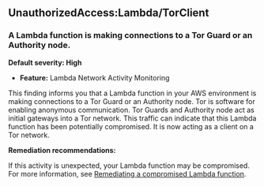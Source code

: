 UnauthorizedAccess:Lambda/TorClient
-----------------------------------


### A Lambda function is making connections to a Tor Guard or an Authority node.


**Default severity: High**


 * **Feature:** Lambda Network Activity Monitoring

This finding informs you that a Lambda function in your AWS environment is making connections to a Tor Guard or an Authority node. Tor is software for enabling anonymous communication. Tor Guards and Authority node act as initial gateways into a Tor network. This traffic can indicate that this Lambda function has been potentially compromised. It is now acting as a client on a Tor network.


**Remediation recommendations:**


If this activity is unexpected, your Lambda function may be compromised. For more information, see [Remediating a compromised Lambda function](https://docs.aws.amazon.com/guardduty/latest/ug/remediate-lambda-protection-finding-types.html).

